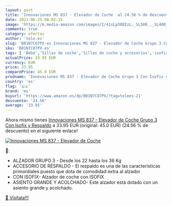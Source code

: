 ```yaml
---
layout: post
title: 'Innovaciones MS 837 - Elevador de Coche  al 24.56 % de descuento'
date: 2021-06-25 08:02:15
image: 'https://m.media-amazon.com/images/I/41sLp38EEzL._SL500_._SL400_.jpg'
comments: true
category: ofertas
author: 'tole.es'
slug: 'B01N7CO7PX-es Innovaciones MS 837 - Elevador de Coche Grupo 3 Con Isofix...'
sku: 'B01N7CO7PX-es'
tags: [ 'Bebé','Sillas de coche','Sillas de coche y accesorios','isofix','ms', ]
actualPrice: 33.95 EUR
currency: EUR
price: 33.95
comparePrice: 45.0 EUR
prodname: 'Innovaciones MS 837 - Elevador de Coche Grupo 3 Con Isofix y Respaldo'
country: 'es'
flag: '🇪🇸'
brand: 'ms'
buyurl: 'https://www.amazon.es/dp/B01N7CO7PX/?tag=tolees-21'
descuento: '24.56'
average: '33.95'
---
```


Ahora mismo tienes [Innovaciones MS 837 - Elevador de Coche Grupo 3 Con Isofix y Respaldo](https://www.amazon.es/dp/B01N7CO7PX/?tag=tolees-21) a 33.95 EUR (original: 45.0 EUR) (24.56 %  de descuento) en el siguiente enlace!

[![Innovaciones MS 837 - Elevador de Coche ](https://m.media-amazon.com/images/I/41sLp38EEzL._SL500_._SL400_.jpg)](https://www.amazon.es/dp/B01N7CO7PX/?tag=tolees-21)

🔎:

- ALZADOR GRUPO 3 - Desde los 22 hasta los 36 Kg
- ACCESORIO DE RESPALDO - El respaldo es una de las características primordiales puesto que dota de comodidad extra al alzador
- CON ISOFIX- Alzador de coche con ISOFIX
- ASIENTO GRANDE Y ACOLCHADO- Este alzador está dotado con un asiento grande y acolchado.

[🛒 Visítala!!!](https://www.amazon.es/dp/B01N7CO7PX/?tag=tolees-21)
